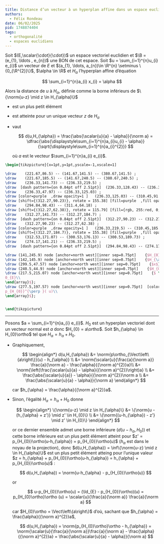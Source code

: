 ```yaml
---
title: Distance d’un vecteur à un hyperplan affine dans un espace euclidien
authors:
  - Félix Rondeau
date: 06/02/2025
pid: 1748874404
tags:
  - orthogonalité
  - espaces euclidiens
---
```


Soit $(E,\scalar{\cdot}{\cdot})$ un espace vectoriel euclidien et $\B = (e_{1}, \ldots , e_{n})$ une BON de cet espace.
Soit $u = \sum_{i=1}^{n}u_{i} e_{i}$ un vecteur de $E$ et $(a_{1}, \ldots, a_{n})\in \R^{n} \setminus \{0_{\R^{2}}\}$, $\alpha \in \R$ et $H_{\alpha}$ l’hyperplan affine d’équation

$$
    \sum_{i=1}^{n}a_{i} x_{i} = \alpha
$$

Alors la distance de $u$ à $H_{\alpha}$, définie comme la borne inférieurs de $\{\norm{u-z} \mid z \in H_{\alpha}\}$

- est un plus petit élément
- est atteinte pour un unique vecteur $z$ de $H_{\alpha}$
- vaut

  $$
      d(u,H_{\alpha}) = \frac{\abs{\scalar{u}{a} - \alpha}}{\norm a} = \dfrac{\abs{\displaystyle\sum_{i=1}^{n}a_{i}u_{i} - \alpha}}{\sqrt{\displaystyle\sum_{i=1}^{n}a_{i}^{2}}}
  $$

  où $a$ est le vecteur $\sum_{i=1}^{n}a_{i} e_{i}$.

```tikz
\begin{tikzpicture}[x=1pt,y=1pt,yscale=-1,xscale=1]

\draw    (221.67,86.5) -- (141.67,141.5) -- (380.67,141.5) ;
\draw    (221.67,185.5) -- (141.67,240.5) -- (380.67,240.5) ;
\draw    (236.33,141.73) -- (236.33,219.5) ;
\draw  [dash pattern={on 0.84pt off 2.51pt}]  (236.33,128.43) -- (236.33,141.73) ;
\draw    (236.33,47.97) -- (236.33,125.03) ;
\draw [color=purple  ,draw opacity=1 ]   (236.33,125.03) -- (310.45,91.07) ;
\draw [shift={(312.27,90.23)}, rotate = 155.38] [fill=purple  ,fill opacity=1 ][line width=0.08]  [draw opacity=0] (12,-3) -- (0,0) -- (12,3) -- cycle    ;
\draw    (294.84,98.43) -- (311.4,64.18) ;
\draw [shift={(312.27,62.38)}, rotate = 115.79] [fill={rgb, 255:red, 0; green, 0; blue, 0 }  ][line width=0.08]  [draw opacity=0] (12,-3) -- (0,0) -- (12,3) -- cycle    ;
\draw    (312.27,141.73) -- (312.27,184.7) ;
\draw  [dash pattern={on 0.84pt off 2.51pt}]  (312.27,90.23) -- (312.27,141.73) ;
\draw    (312.27,90.23) -- (312.27,62.38) ;
\draw [color=purple  ,draw opacity=1 ]   (236.33,219.5) -- (310.45,185.53) ;
\draw [shift={(312.27,184.7)}, rotate = 155.38] [fill=purple  ,fill opacity=1 ][line width=0.08]  [draw opacity=0] (12,-3) -- (0,0) -- (12,3) -- cycle    ;
\draw    (312.53,171.07) -- (300.53,176.13) -- (300.53,189.73) ;
\draw    (274.17,141.21) -- (236.33,219.5) ;
\draw  [dash pattern={on 0.84pt off 2.51pt}]  (294.84,98.43) -- (274.17,141.21) ;

\draw (141,245.9) node [anchor=north west][inner sep=0.75pt]    {$H_{0}$};
\draw (142,145.9) node [anchor=north west][inner sep=0.75pt]    {$H_{\alpha }$};
\draw (299.5,47.57) node [anchor=north west][inner sep=0.75pt]    {$x$};
\draw (240.5,44.9) node [anchor=north west][inner sep=0.75pt]    {$H_{0}^{\perp }$};
\draw (217.5,215.07) node [anchor=north west][inner sep=0.75pt]    {$ \begin{array}{l}
0_{E}\\
\end{array}$};
\draw (277.5,197.57) node [anchor=north west][inner sep=0.75pt]  [color=purple  ,opacity=1 ]  {$ \begin{array}{l}
p_{H_{0}}^{\perp }( u)\\
\end{array}$};


\end{tikzpicture}
```

---

Posons $a = \sum_{i=1}^{n}a_{i} e_{i}$. $H_{0}$ est un hyperplan vectoriel dont un vecteur normal est $a$ donc $H_{0} = a\ortho$.
Soit $h_{\alpha} \in H_{0}\ortho$ tel que $H_{\alpha} = h_{\alpha} + H_{0}$.

- Graphiquement,

  $$
  \begin{align*}
      d(u,H_{\alpha}) &= \norm{p\ortho_{\Vect\left\{a\right\}}(u) - h_{\alpha}} \\
  &= \norm{\scalar{u}{\frac{a}{\norm a}} \frac{a}{\norm a} - \frac{\alpha}{{\norm a}^{2}}a}\\
  &= \norm{\left(\frac{\scalar{u}{a} - \alpha}{{\norm a}^{2}}\right)a} \\
  &= \frac{\abs{\scalar{u}{a}} - \alpha}{{\norm a}^{2}}\norm a \\
  &= \frac{\abs{\scalar{u}{a} - \alpha}}{\norm a}
  \end{align*}
  $$

  car $h_{\alpha} = \frac{\alpha}{{\norm a}^{2}}a$.

- Sinon, l’égalité $H_{\alpha} = h_{\alpha} + H_{0}$ donne

  $$
  \begin{align*}
      \{\norm{u-z} \mid z \in H_{\alpha}\} &= \{\norm{u - (h_{\alpha} + z')} \mid z' \in H_{0}\} \\
  &= \{\norm{(u-h_{\alpha}) - z'} \mid z' \in H_{0}\}
  \end{align*}
  $$

  or ce dernier ensemble admet une borne inférieure ($d(u-h_{\alpha}, H_{0})$) et cette borne inférieure est un plus petit élément atteint pour $z' = p_{H_{0}}\ortho(u-h_{\alpha}) = p_{H_{0}}\ortho(u)$ ($h_{\alpha}$ est dans le noyau de la projection), donc $d(u,H_{\alpha}) = \inf\{\norm{u-z} \mid z \in H_{\alpha}\}$ est un plus petit élément atteing pour l’unique valeur $z = h_{\alpha} + p_{H_{0}}\ortho(u-h_{\alpha}) = h_{\alpha} + p_{H_{0}}\ortho(u)$ :

  $$
      d(u,H_{\alpha}) = \norm{u-h_{\alpha} - p_{H_{0}}\ortho(u)}
  $$

  or

  $$
    u-p_{H_{0}}\ortho(u) = (\Id_{E} - p_{H_{0}}\ortho)(u) = p_{H_{0}\ortho}\ortho (u) = \scalar{u}{\frac{a}{\norm a}} \frac{a}{\norm a}
  $$

  car $H_{0}\ortho = \Vect\left\{a\right\}$ d’où, sachant que $h_{\alpha} = \frac{\alpha}{{\norm a}^{2}}a$,

  $$
      d(u,H_{\alpha}) = \norm{p_{H_{0}\ortho}\ortho - h_{\alpha}} = \norm{\scalar{u}{\frac{a}{\norm a}}\frac{a}{\norm a} - \frac{\alpha}{{\norm a}^{2}}a} = \frac{\abs{\scalar{u}{a} - \alpha}}{\norm a}
  $$
